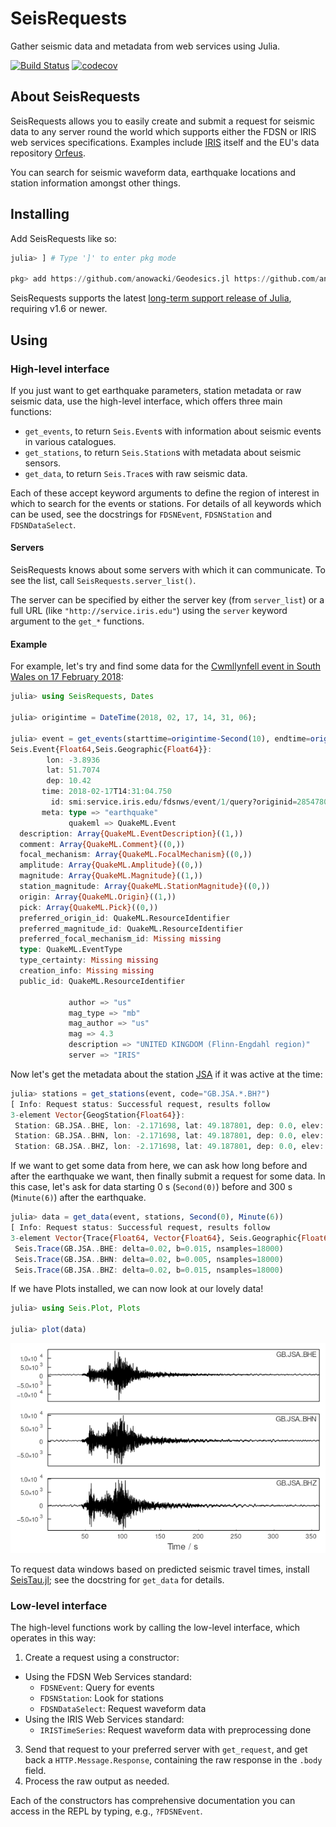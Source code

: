 # SeisRequests

Gather seismic data and metadata from web services using Julia.

[![Build Status](https://github.com/anowacki/SeisRequests.jl/workflows/CI/badge.svg)](https://github.com/anowacki/SeisRequests.jl/actions)
[![codecov](https://codecov.io/gh/anowacki/SeisRequests.jl/branch/master/graph/badge.svg?token=d0ePcA1m54)](https://codecov.io/gh/anowacki/SeisRequests.jl)

## About SeisRequests

SeisRequests allows you to easily create and submit a request for seismic data
to any server round the world which supports either the FDSN
or IRIS web services specifications.  Examples include [IRIS](https://iris.edu)
itself and the EU's data repository [Orfeus](https://www.orfeus-eu.org).

You can search for seismic waveform data, earthquake locations and station
information amongst other things.

## Installing

Add SeisRequests like so:

```julia
julia> ] # Type ']' to enter pkg mode

pkg> add https://github.com/anowacki/Geodesics.jl https://github.com/anowacki/Seis.jl https://github.com/anowacki/SeisRequests.jl
```

SeisRequests supports the latest
[long-term support release of Julia](https://julialang.org/downloads/#long_term_support_release),
requiring v1.6 or newer.

## Using

### High-level interface
If you just want to get earthquake parameters, station metadata or raw
seismic data, use the high-level interface, which offers three main
functions:
- `get_events`, to return `Seis.Event`s with information about seismic
  events in various catalogues.
- `get_stations`, to return `Seis.Station`s with metadata about seismic
  sensors.
- `get_data`, to return `Seis.Trace`s with raw seismic data.

Each of these accept keyword arguments to define the region of interest
in which to search for the events or stations.  For details of all keywords
which can be used, see the docstrings for `FDSNEvent`, `FDSNStation` and
`FDSNDataSelect`.

#### Servers
SeisRequests knows about some servers with which it can communicate.  To
see the list, call `SeisRequests.server_list()`.

The server can be specified by either the server key (from `server_list`)
or a full URL (like `"http://service.iris.edu"`) using the `server`
keyword argument to the `get_*` functions.

#### Example
For example, let's try and find some data for the [Cwmllynfell event in
South Wales on 17 February 2018](http://www.earthquakes.bgs.ac.uk/earthquakes/recent_events/20180217142554.html#page=summary):

```julia
julia> using SeisRequests, Dates

julia> origintime = DateTime(2018, 02, 17, 14, 31, 06);

julia> event = get_events(starttime=origintime-Second(10), endtime=origintime+Second(10), minmagnitude=4) |> first
Seis.Event{Float64,Seis.Geographic{Float64}}:
        lon: -3.8936
        lat: 51.7074
        dep: 10.42
       time: 2018-02-17T14:31:04.750
         id: smi:service.iris.edu/fdsnws/event/1/query?originid=28547804
       meta: type => "earthquake"
             quakeml => QuakeML.Event
  description: Array{QuakeML.EventDescription}((1,))
  comment: Array{QuakeML.Comment}((0,))
  focal_mechanism: Array{QuakeML.FocalMechanism}((0,))
  amplitude: Array{QuakeML.Amplitude}((0,))
  magnitude: Array{QuakeML.Magnitude}((1,))
  station_magnitude: Array{QuakeML.StationMagnitude}((0,))
  origin: Array{QuakeML.Origin}((1,))
  pick: Array{QuakeML.Pick}((0,))
  preferred_origin_id: QuakeML.ResourceIdentifier
  preferred_magnitude_id: QuakeML.ResourceIdentifier
  preferred_focal_mechanism_id: Missing missing
  type: QuakeML.EventType
  type_certainty: Missing missing
  creation_info: Missing missing
  public_id: QuakeML.ResourceIdentifier

             author => "us"
             mag_type => "mb"
             mag_author => "us"
             mag => 4.3
             description => "UNITED KINGDOM (Flinn-Engdahl region)"
             server => "IRIS"
```

Now let's get the metadata about the station [JSA](http://www.earthquakes.bgs.ac.uk/data/station_book/stationbook_jsa.html)
if it was active at the time:

```julia
julia> stations = get_stations(event, code="GB.JSA.*.BH?")
[ Info: Request status: Successful request, results follow
3-element Vector{GeogStation{Float64}}:
 Station: GB.JSA..BHE, lon: -2.171698, lat: 49.187801, dep: 0.0, elev: 39.0, azi: 90.0, inc: 90.0, meta: 4 keys
 Station: GB.JSA..BHN, lon: -2.171698, lat: 49.187801, dep: 0.0, elev: 39.0, azi: 0.0, inc: 90.0, meta: 4 keys
 Station: GB.JSA..BHZ, lon: -2.171698, lat: 49.187801, dep: 0.0, elev: 39.0, azi: 0.0, inc: 0.0, meta: 4 keys
```

If we want to get some data from here, we can ask how long before and
after the earthquake we want, then finally submit a request for some data.
In this case, let's ask for data starting 0 s (`Second(0)`) before and
300 s (`Minute(6)`) after the earthquake.

```julia
julia> data = get_data(event, stations, Second(0), Minute(6))
[ Info: Request status: Successful request, results follow
3-element Vector{Trace{Float64, Vector{Float64}, Seis.Geographic{Float64}}}:
 Seis.Trace(GB.JSA..BHE: delta=0.02, b=0.015, nsamples=18000)
 Seis.Trace(GB.JSA..BHN: delta=0.02, b=0.005, nsamples=18000)
 Seis.Trace(GB.JSA..BHZ: delta=0.02, b=0.015, nsamples=18000)
```

If we have Plots installed, we can now look at our lovely data!

```julia
julia> using Seis.Plot, Plots

julia> plot(data)
```

![Cwmllynfell 2018-02-17 seismic event recorded at JSA, Jersey](docs/images/Cwmllynfell_JSA.png)

To request data windows based on predicted seismic travel times, install
[SeisTau.jl](https://github.com/anowacki/SeisTau.jl); see the docstring
for `get_data` for details.


### Low-level interface
The high-level functions work by calling the low-level interface, which
operates in this way:
1. Create a request using a constructor:
  - Using the FDSN Web Services standard:
    - `FDSNEvent`: Query for events
    - `FDSNStation`: Look for stations
    - `FDSNDataSelect`: Request waveform data
  - Using the IRIS Web Services standard:
    - `IRISTimeSeries`: Request waveform data with preprocessing done
3. Send that request to your preferred server with `get_request`, and
   get back a `HTTP.Message.Response`, containing the raw response in the
   `.body` field.
4. Process the raw output as needed.

Each of the constructors has comprehensive documentation you can access
in the REPL by typing, e.g., `?FDSNEvent`.

